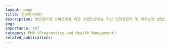 ```yaml
---
layout: page
title: 한국연구재단
description: 생산장비의 스마트화를 위한 산업인공지능 기반 건전성관리 및 예지보전 방법론 개발 (2020.07 ~ 2023.02)
img: 
importance: 987
category: PHM (Prognostics and Health Management)
related_publications:
---
```


